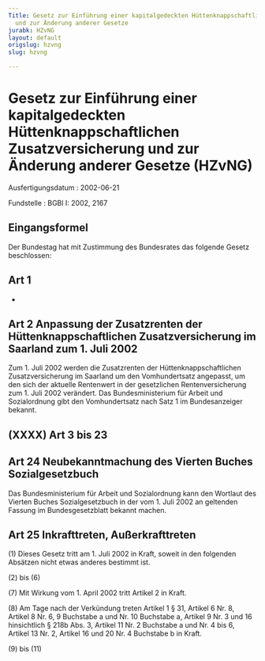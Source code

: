 ```yaml
---
Title: Gesetz zur Einführung einer kapitalgedeckten Hüttenknappschaftlichen Zusatzversicherung
  und zur Änderung anderer Gesetze
jurabk: HZvNG
layout: default
origslug: hzvng
slug: hzvng

---
```


# Gesetz zur Einführung einer kapitalgedeckten Hüttenknappschaftlichen Zusatzversicherung und zur Änderung anderer Gesetze (HZvNG)

Ausfertigungsdatum
:   2002-06-21

Fundstelle
:   BGBl I: 2002, 2167

## Eingangsformel

Der Bundestag hat mit Zustimmung des Bundesrates das folgende Gesetz
beschlossen:

## Art 1

-

## Art 2 Anpassung der Zusatzrenten der Hüttenknappschaftlichen Zusatzversicherung im Saarland zum 1. Juli 2002

Zum 1. Juli 2002 werden die Zusatzrenten der Hüttenknappschaftlichen
Zusatzversicherung im Saarland um den Vomhundertsatz angepasst, um den
sich der aktuelle Rentenwert in der gesetzlichen Rentenversicherung
zum 1. Juli 2002 verändert. Das Bundesministerium für Arbeit und
Sozialordnung gibt den Vomhundertsatz nach Satz 1 im Bundesanzeiger
bekannt.

## (XXXX) Art 3 bis 23

## Art 24 Neubekanntmachung des Vierten Buches Sozialgesetzbuch

Das Bundesministerium für Arbeit und Sozialordnung kann den Wortlaut
des Vierten Buches Sozialgesetzbuch in der vom 1. Juli 2002 an
geltenden Fassung im Bundesgesetzblatt bekannt machen.

## Art 25 Inkrafttreten, Außerkrafttreten

(1) Dieses Gesetz tritt am 1. Juli 2002 in Kraft, soweit in den
folgenden Absätzen nicht etwas anderes bestimmt ist.

(2) bis (6)

(7) Mit Wirkung vom 1. April 2002 tritt Artikel 2 in Kraft.

(8) Am Tage nach der Verkündung treten Artikel 1 § 31, Artikel 6 Nr.
8, Artikel 8 Nr. 6, 9 Buchstabe a und Nr. 10 Buchstabe a, Artikel 9
Nr. 3 und 16 hinsichtlich § 218b Abs. 3, Artikel 11 Nr. 2 Buchstabe a
und Nr. 4 bis 6, Artikel 13 Nr. 2, Artikel 16 und 20 Nr. 4 Buchstabe b
in Kraft.

(9) bis (11)

